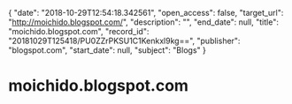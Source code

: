 {
  "date": "2018-10-29T12:54:18.342561", 
  "open_access": false, 
  "target_url": "http://moichido.blogspot.com/", 
  "description": "", 
  "end_date": null, 
  "title": "moichido.blogspot.com", 
  "record_id": "20181029T125418/PU0ZZrPKSU1C1Kenkxl9kg==", 
  "publisher": "blogspot.com", 
  "start_date": null, 
  "subject": "Blogs"
}

# moichido.blogspot.com

